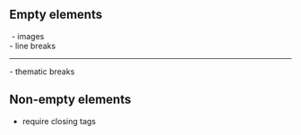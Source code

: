 ## Empty elements
<meta>
<img> - images
<br> - line breaks
<hr> - thematic breaks


## Non-empty elements
- require closing tags
<html>
<head>
<body>
<title>
<h1> etc



## Inline elements
<em> - emphasis


## Block elements
<head> - heading
<p> - paragraph
